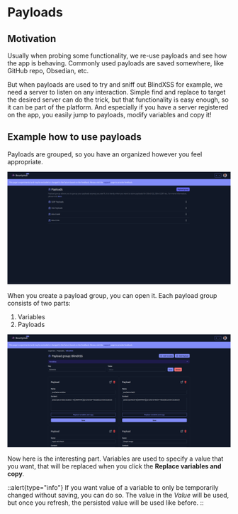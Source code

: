 ﻿# Payloads

## Motivation

Usually when probing some functionality, we re-use payloads and see how the app is behaving. Commonly used payloads are saved somewhere, like GitHub repo, Obsedian, etc.

But when payloads are used to try and sniff out BlindXSS for example, we need a server to listen on any interaction. Simple find and replace to target the desired server can do the trick, but that functionality is easy enough, so it can be part of the platform. And especially if you have a server registered on the app, you easily jump to payloads, modify variables and copy it!

## Example how to use payloads

Payloads are grouped, so you have an organized however you feel appropriate.

![payload-groups](../../public/payload-groups.png)

When you create a payload group, you can open it. Each payload group consists of two parts:

1. Variables
2. Payloads

![payloads](../../public/payload-group.png)

Now here is the interesting part. Variables are used to specify a value that you want, that will be replaced when you click the **Replace variables and copy**.

::alert{type="info"}
If you want value of a variable to only be temporarily changed without saving, you can do so. The value in the *Value* will be used, but once you refresh, the persisted value will be used like before.
::